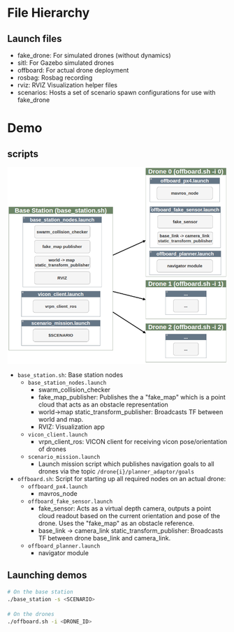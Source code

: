 # File Hierarchy 

## Launch files

- fake_drone: For simulated drones (without dynamics)
- sitl: For Gazebo simulated drones
- offboard: For actual drone deployment 
- rosbag: Rosbag recording
- rviz: RVIZ Visualization helper files
- scenarios: Hosts a set of scenario spawn configurations for use with fake_drone

# Demo 

## scripts
<img src="docs/pictures/bringup_nodes.png" alt="ROS Nodes" style="width: 600px;"/>

- `base_station.sh`: Base station nodes
    - `base_station_nodes.launch`
        - swarm_collision_checker
        - fake_map_publisher: Publishes the a "fake_map" which is a point cloud that acts as an obstacle representation
        - world->map static_transform_publisher: Broadcasts TF between world and map.
        - RVIZ: Visualization app
    - `vicon_client.launch`
        - vrpn_client_ros: VICON client for receiving vicon pose/orientation of drones
    - `scenario_mission.launch`
        - Launch mission script which publishes navigation goals to all drones via the topic `/drone{i}/planner_adaptor/goals`
- `offboard.sh`: Script for starting up all required nodes on an actual drone:
    - `offboard_px4.launch`
        - mavros_node
    - `offboard_fake_sensor.launch`
        - fake_sensor: Acts as a virtual depth camera, outputs a point cloud readout based on the current orientation and pose of the drone. Uses the "fake_map" as an obstacle reference.
        - base_link -> camera_link static_transform_publisher: Broadcasts TF between drone base_link and camera_link.
    - `offboard_planner.launch`
        - navigator module

## Launching demos
```bash
# On the base station 
./base_station -s <SCENARIO>

# On the drones
./offboard.sh -i <DRONE_ID>
```

